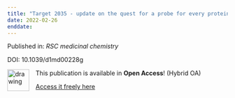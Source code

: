 ```yaml
---
title: "Target 2035 - update on the quest for a probe for every protein."
date: 2022-02-26
enddate:
---
```


Published in: *RSC medicinal chemistry*

DOI: 10.1039/d1md00228g

<img src="https://upload.wikimedia.org/wikipedia/commons/thumb/7/77/Open_Access_logo_PLoS_transparent.svg/800px-Open_Access_logo_PLoS_transparent.svg.png" alt="drawing" width="50" align="left"/> &nbsp;&nbsp;&nbsp;This publication is available in **Open Access**! (Hybrid OA)

&nbsp;&nbsp;&nbsp;[Access it freely here](https://pubs.rsc.org/en/content/articlepdf/2022/md/d1md00228g
)

